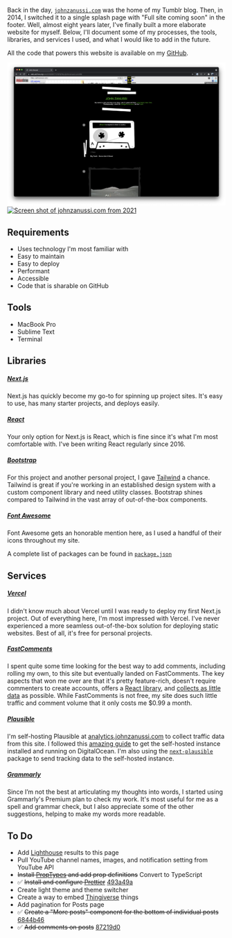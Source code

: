 Back in the day, [`johnzanussi.com`](https://johnzanussi.com) was the home of my Tumblr blog. Then, in 2014, I switched it to a single splash page with "Full site coming soon" in the footer. Well, almost eight years later, I've finally built a more elaborate website for myself. Below, I'll document some of my processes, the tools, libraries, and services I used, and what I would like to add in the future.

All the code that powers this website is available on my [GitHub](https://github.com/johnzanussi/johnzanussi.com).

<MDXColumns>

[![Screen shot of johnzanussi.com from 2008](public/assets/pages/README/screenshot-johnzanussi-dot-com-tumblr.png)](https://web.archive.org/web/20080817121815/http://johnzanussi.com/)
[![Screen shot of johnzanussi.com from 2021](public/assets/pages/README/screenshot-johnzanussi-dot-com-splash.png)](https://web.archive.org/web/20210610103313/http://johnzanussi.com/)

</MDXColumns>

## Requirements

-   Uses technology I'm most familiar with
-   Easy to maintain
-   Easy to deploy
-   Performant
-   Accessible
-   Code that is sharable on GitHub

## Tools

-   MacBook Pro
-   Sublime Text
-   Terminal

## Libraries

##### [Next.js](https://nextjs.org)

Next.js has quickly become my go-to for spinning up project sites. It's easy to use, has many starter projects, and deploys easily.

##### [React](https://reactjs.org)

Your only option for Next.js is React, which is fine since it's what I'm most comfortable with. I've been writing React regularly since 2016.

##### [Bootstrap](https://getbootstrap.com/)

For this project and another personal project, I gave [Tailwind](https://tailwindcss.com/) a chance. Tailwind is great if you're working in an established design system with a custom component library and need utility classes. Bootstrap shines compared to Tailwind in the vast array of out-of-the-box components.

##### [Font Awesome](https://fontawesome.com/)

Font Awesome gets an honorable mention here, as I used a handful of their icons throughout my site.

A complete list of packages can be found in [`package.json`](https://github.com/johnzanussi/johnzanussi.com/package.json)

## Services

##### [Vercel](https://vercel.com/)

I didn't know much about Vercel until I was ready to deploy my first Next.js project. Out of everything here, I'm most impressed with Vercel. I've never experienced a more seamless out-of-the-box solution for deploying static websites. Best of all, it's free for personal projects.

##### [FastComments](https://fastcomments.com/)

I spent quite some time looking for the best way to add comments, including rolling my own, to this site but eventually landed on FastComments. The key aspects that won me over are that it's pretty feature-rich, doesn't require commenters to create accounts, offers a [React library](https://www.npmjs.com/package/fastcomments-react), and [collects as little data](https://fastcomments.com/privacy-policy) as possible. While FastComments is not free, my site does such little traffic and comment volume that it only costs me $0.99 a month.

##### [Plausible](https://plausible.io/)

I'm self-hosting Plausible at [analytics.johnzanussi.com](https://analytics.johnzanussi.com/) to collect traffic data from this site. I followed this [amazing guide](https://www.stackovercloud.com/2021/10/28/how-to-install-plausible-analytics-on-ubuntu-20-04/) to get the self-hosted instance installed and running on DigitalOcean. I'm also using the [`next-plausible`](https://github.com/4lejandrito/next-plausible) package to send tracking data to the self-hosted instance.

##### [Grammarly](https://www.grammarly.com/)

Since I’m not the best at articulating my thoughts into words, I started using Grammarly's Premium plan to check my work. It's most useful for me as a spell and grammar check, but I also appreciate some of the other suggestions, helping to make my words more readable.

## To Do

-   Add [Lighthouse](https://developers.google.com/web/tools/lighthouse) results to this page
-   Pull YouTube channel names, images, and notification setting from YouTube API
-   ~~Install [PropTypes](https://reactjs.org/docs/typechecking-with-proptypes.html) and add prop definitions~~ Convert to TypeScript
-   ✅ ~~Install and configure [Prettier](https://prettier.io/)~~ [493a49a](https://github.com/johnzanussi/johnzanussi.com/commit/493a49ad0587d9c8195c2bf735625c827664bd89)
-   Create light theme and theme switcher
-   Create a way to embed [Thingiverse](https://www.thingiverse.com/) things
-   Add pagination for Posts page
-   ✅ ~~Create a "More posts" component for the bottom of individual posts~~ [6844b46](https://github.com/johnzanussi/johnzanussi.com/commit/6844b46917bf863f5eb70e4b18557a24ba9cc13f)
-   ✅ ~~Add comments on posts~~ [87219d0](https://github.com/johnzanussi/johnzanussi.com/commit/87219d0045088a4cff94d5cd20d193cf6bd41bf6)
